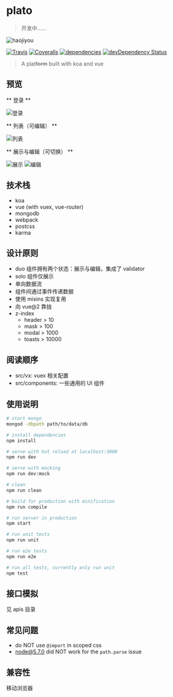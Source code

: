 # plato

> 开发中……

![haojiyou](http://hbimg.b0.upaiyun.com/c0b233344592936874714e5596736eb92ae8d3309ff4-QFVcuc_fw658)

[![Travis](https://img.shields.io/travis/crossjs/plato.svg?style=flat-square)](https://github.com/crossjs/plato)
[![Coveralls](https://img.shields.io/coveralls/crossjs/plato.svg?style=flat-square)](https://github.com/crossjs/plato)
[![dependencies](https://david-dm.org/crossjs/plato.svg?style=flat-square)](https://david-dm.org/crossjs/plato)
[![devDependency Status](https://david-dm.org/crossjs/plato/dev-status.svg?style=flat-square)](https://david-dm.org/crossjs/plato#info=devDependencies)

> A plat<del>form</del> built with koa and vue

## 预览

** 登录 **

![登录](http://hbimg.b0.upaiyun.com/31170a5d7dc67feecebed4709823cd5c415d7eba53ae-uA9uCz_fw554)

** 列表（可编辑） **

![列表](http://hbimg.b0.upaiyun.com/1525d851854ffad81b7718fc9de940df219447909663-JshDPh_fw658)

** 展示与编辑（可切换） **

![展示](http://hbimg.b0.upaiyun.com/ebb39b86beaa09d0d954e9feac9fa34593e0f2c66501-QsBGNS_fw658)
![编辑](http://hbimg.b0.upaiyun.com/91d37d633286ad29c65208bfb2dc1b1f34b0f2436bba-EFMrTx_fw658)

## 技术栈

- koa
- vue (with vuex, vue-router)
- mongodb
- webpack
- postcss
- karma

## 设计原则

- duo 组件拥有两个状态：展示与编辑，集成了 validator
- solo 组件仅展示
- 单向数据流
- 组件间通过事件传递数据
- 使用 mixins 实现复用
- 向 vue@2 靠拢
- z-index
  - header > 10
  - mask > 100
  - modal > 1000
  - toasts > 10000

## 阅读顺序

- src/vx: vuex 相关配置
- src/components: 一些通用的 UI 组件

## 使用说明

``` bash
# start mongo
mongod -dbpath path/to/data/db

# install dependencies
npm install

# serve with hot reload at localhost:3000
npm run dev

# serve with mocking
npm run dev:mock

# clean
npm run clean

# build for production with minification
npm run compile

# run server in production
npm start

# run unit tests
npm run unit

# run e2e tests
npm run e2e

# run all tests, currently only run unit
npm test
```

## 接口模拟

见 apis 目录

## 常见问题

- do NOT use `@import` in scoped css
- node@5.7.0 did NOT work for the `path.parse` issue

## 兼容性

移动浏览器
